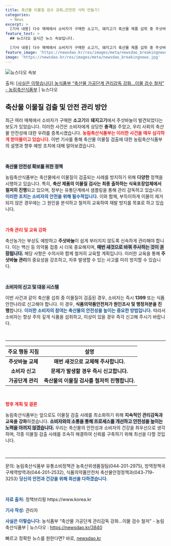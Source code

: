 ```yaml
---
title: 축산물 이물질 검수 강화…안전한 식탁 만들기!
categories:
  - News
excerpt: >
  [기사 내용] 다수 매체에서 소비자가 구매한 소고기, 돼지고기 축산물 제품 섭취 중 주삿바늘 추정 이물이 검…
feature_text: >
  ## 뉴스다오 실시간 뉴스 속보입니다.

  [기사 내용] 다수 매체에서 소비자가 구매한 소고기, 돼지고기 축산물 제품 섭취 중 주삿바늘 추정 이물이 검…
feature_image: 'https://newsdao.kr/res/images/meta/newsdao_breakingnews.jpg'
image: 'https://newsdao.kr/res/images/meta/newsdao_breakingnews.jpg'
---
```


![뉴스다오 속보](https://newsdao.kr/res/images/meta/newsdao_breakingnews.jpg)

<p>출처: <a href="https://newsdao.kr/3840" rel="dofollow">[사실은 이렇습니다] 농식품부 “축산물 가공단계 관리감독 강화…이물 검수 철저” - 농림축산식품부</a> | 뉴스다오</p>

<h2 data-ke-size="size26">축산물 이물질 검출 및 안전 관리 방안</h2>

<p data-ke-size="size16">최근 여러 매체에서 소비자가 구매한 <b>소고기</b>와 <b>돼지고기</b>에서 주삿바늘이 발견되었다는 보도가 있었습니다. 이러한 사건은 소비자에게 상당한 <b>충격</b>을 주었고, 우리 사회의 축산물 안전성에 대한 우려를 증폭시켰습니다. <b><span style="color: #ee2323;">농림축산식품부는 이러한 사건을 매우 심각하게 받아들이고 있습니다.</span></b> 이번 기사를 통해 축산물 이물질 검출에 대한 농림축산식품부의 설명과 향후 예방 조치에 대해 알아보겠습니다.</p>

<p data-ke-size="size16">&nbsp;</p>

<b><span style="background-color: #21538527;">축산물 안전성 확보를 위한 정책</span></b>

<p data-ke-size="size16">농림축산식품부는 축산물에서 이물질이 검출되는 사례를 방지하기 위해 <b>다양한</b> 정책을 시행하고 있습니다. 특히, <b>축산 제품의 이물질 검사는 최종 출하하는 식육포장업체에서 철저히 진행</b>되고 있으며, 정부는 유통단계에서 샘플링을 통해 관리 감독하고 있습니다. <b><span style="color: #1a5490;">이러한 조치는 소비자의 안전을 위해 필수적입니다.</span></b> 이와 함께, 부득이하게 이물이 제거되지 않은 경우에는 그 원인을 분석하고 철저히 교육하여 재발 방지를 목표로 하고 있습니다.</p>

<p data-ke-size="size16">&nbsp;</p>

<b><span style="color: #ee2323;">가축 관리 및 교육 강화</span></b>

<p data-ke-size="size16">축산농가는 부상도 예방하고 <b>주삿바늘</b>이 쉽게 부러지지 않도록 신속하게 관리해야 합니다. 이는 백신 등 의약품 접종 시 더욱 중요해지며, <b><span style="background-color: #21538527;">매번 새것으로 바꿔 주사하는 것이 권장됩니다.</span></b> 해당 사항은 수의사와 함께 철저히 교육할 계획입니다. 이러한 교육을 통해 <b>주삿바늘 관리</b>의 중요성을 강조하고, 차후 발생할 수 있는 사고를 미리 방지할 수 있습니다.</p>

<p data-ke-size="size16">&nbsp;</p>

<b><span style="background-color: #21538527;">소비자의 신고 및 대응 시스템</span></b>

<p data-ke-size="size16">이번 사건과 같이 축산물 섭취 중 이물질이 검출된 경우, 소비자는 즉시 <b>1399</b> 또는 식품안전나라로 신고해야 합니다. 이 경우, <b>식품의약품안전처가 원인조사 및 행정처분을 진행</b>합니다. <b><span style="color: #1a5490;">이러한 소비자의 참여는 축산물의 안전성을 높이는 중요한 방법입니다.</span></b> 따라서 소비자는 항상 주의 깊게 식품을 섭취하고, 이상이 있을 경우 즉각 신고해 주시기 바랍니다.</p>

<p data-ke-size="size16">&nbsp;</p>

<hr>

<table style="width: 100%;">
    <thead>
        <tr>
            <th style="text-align: center;">주요 행동 지침</th>
            <th style="text-align: center;">설명</th>
        </tr>
    </thead>
    <tbody>
        <tr>
            <td style="text-align: center; height: 17px;"><b>주삿바늘 교체</b></td>
            <td style="text-align: center; height: 17px;"><b>매번 새것으로 교체해 주사합니다.</b></td>
        </tr>
        <tr>
            <td style="text-align: center; height: 17px;"><b>소비자 신고</b></td>
            <td style="text-align: center; height: 17px;"><b>문제가 발생할 경우 즉시 신고합니다.</b></td>
        </tr>
        <tr>
            <td style="text-align: center; height: 17px;"><b>가공단계 관리</b></td>
            <td style="text-align: center; height: 17px;"><b>축산물의 이물질 검사를 철저히 진행합니다.</b></td>
        </tr>
      </tbody>
</table>

<p data-ke-size="size16">&nbsp;</p>

<b><span style="color: #ee2323;">향후 계획 및 결론</span></b>

<p data-ke-size="size16">농림축산식품부는 앞으로도 이물질 검출 사례를 최소화하기 위해 <b>지속적인 관리감독과 교육을 강화</b>하겠습니다. <b><span style="background-color: #21538527;">소비자와의 소통을 통해 프로세스를 개선하고 안전성을 높이는 노력을 아끼지 않겠습니다.</span></b> 우리는 축산물의 안전성과 소비자의 건강을 최우선으로 생각하며, 각종 이물질 검출 사례를 조속히 해결하여 신뢰를 구축하기 위해 최선을 다할 것입니다.</p>

<p data-ke-size="size16">&nbsp;</p>

<hr>

<p data-ke-size="size16">문의: 농림축산식품부 유통소비정책관 농축산위생품질팀(044-201-2975), 방역정책국 구제역방역과(044-201-2532), 식품의약품안전처 축산물안정정책과(043-719-3253) <b><span style="color: #1a5490;">당신의 안전과 건강을 위해 최선을 다하겠습니다.</span></b></p>

<p data-ke-size="size16">&nbsp;</p>

<p data-ke-size="size16"><b><span style="color: #1a5490;">자료 출처:</span></b> 정책브리핑 https://www.korea.kr</p>
<p data-ke-size="size16"><b><span style="color: #1a5490;">기사 작성:</span></b> 관리자</p>
<p data-ke-size="size16"><b><span style="color: #1a5490;">사실은 이렇습니다:</span></b> 농식품부 “축산물 가공단계 관리감독 강화…이물 검수 철저” - 농림축산식품부 | 뉴스다오  : <a href="https://newsdao.kr/3840">https://newsdao.kr/3840</a></p> 

빠르고 정확한 뉴스를 원한다면? 바로, <a href="https://newsdao.kr" rel="dofollow">newsdao.kr</a>


